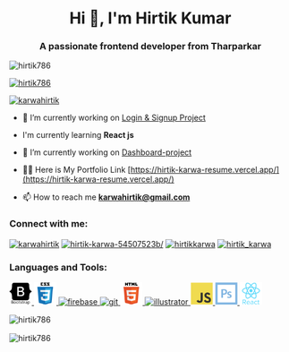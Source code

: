 <h1 align="center">Hi 👋, I'm Hirtik Kumar</h1>
<h3 align="center">A passionate frontend developer from Tharparkar</h3>

<p align="left"> <img src="https://komarev.com/ghpvc/?username=hirtik786&label=Profile%20views&color=0e75b6&style=flat" alt="hirtik786" /> </p>

<p align="left"> <a href="https://github.com/ryo-ma/github-profile-trophy"><img src="https://github-profile-trophy.vercel.app/?username=hirtik786" alt="hirtik786" /></a> </p>

<p align="left"> <a href="https://twitter.com/karwahirtik" target="blank"><img src="https://img.shields.io/twitter/follow/karwahirtik?logo=twitter&style=for-the-badge" alt="karwahirtik" /></a> </p>

- 🔭 I’m currently working on [Login & Signup Project](https://user-login-signup.vercel.app/)

- I'm currently learning **React js**

- 🔭 I’m currently working on [Dashboard-project](https://dashboard-ten-jet.vercel.app/)

- 👨‍💻 Here is My Portfolio Link [https://hirtik-karwa-resume.vercel.app/](https://hirtik-karwa-resume.vercel.app/)

- 📫 How to reach me **karwahirtik@gmail.com**

<h3 align="left">Connect with me:</h3>
<p align="left">
<a href="https://twitter.com/karwahirtik" target="blank"><img align="center" src="https://raw.githubusercontent.com/rahuldkjain/github-profile-readme-generator/master/src/images/icons/Social/twitter.svg" alt="karwahirtik" height="30" width="40" /></a>
<a href="https://linkedin.com/in/hirtik-karwa-54507523b/" target="blank"><img align="center" src="https://raw.githubusercontent.com/rahuldkjain/github-profile-readme-generator/master/src/images/icons/Social/linked-in-alt.svg" alt="hirtik-karwa-54507523b/" height="30" width="40" /></a>
<a href="https://fb.com/hirtikkarwa" target="blank"><img align="center" src="https://raw.githubusercontent.com/rahuldkjain/github-profile-readme-generator/master/src/images/icons/Social/facebook.svg" alt="hirtikkarwa" height="30" width="40" /></a>
<a href="https://instagram.com/hirtik_karwa" target="blank"><img align="center" src="https://raw.githubusercontent.com/rahuldkjain/github-profile-readme-generator/master/src/images/icons/Social/instagram.svg" alt="hirtik_karwa" height="30" width="40" /></a>
</p>

<h3 align="left">Languages and Tools:</h3>
<p align="left"> <a href="https://getbootstrap.com" target="_blank" rel="noreferrer"> <img src="https://raw.githubusercontent.com/devicons/devicon/master/icons/bootstrap/bootstrap-plain-wordmark.svg" alt="bootstrap" width="40" height="40"/> </a> <a href="https://www.w3schools.com/css/" target="_blank" rel="noreferrer"> <img src="https://raw.githubusercontent.com/devicons/devicon/master/icons/css3/css3-original-wordmark.svg" alt="css3" width="40" height="40"/> </a> <a href="https://firebase.google.com/" target="_blank" rel="noreferrer"> <img src="https://www.vectorlogo.zone/logos/firebase/firebase-icon.svg" alt="firebase" width="40" height="40"/> </a> <a href="https://git-scm.com/" target="_blank" rel="noreferrer"> <img src="https://www.vectorlogo.zone/logos/git-scm/git-scm-icon.svg" alt="git" width="40" height="40"/> </a> <a href="https://www.w3.org/html/" target="_blank" rel="noreferrer"> <img src="https://raw.githubusercontent.com/devicons/devicon/master/icons/html5/html5-original-wordmark.svg" alt="html5" width="40" height="40"/> </a> <a href="https://www.adobe.com/in/products/illustrator.html" target="_blank" rel="noreferrer"> <img src="https://www.vectorlogo.zone/logos/adobe_illustrator/adobe_illustrator-icon.svg" alt="illustrator" width="40" height="40"/> </a> <a href="https://developer.mozilla.org/en-US/docs/Web/JavaScript" target="_blank" rel="noreferrer"> <img src="https://raw.githubusercontent.com/devicons/devicon/master/icons/javascript/javascript-original.svg" alt="javascript" width="40" height="40"/> </a> <a href="https://www.photoshop.com/en" target="_blank" rel="noreferrer"> <img src="https://raw.githubusercontent.com/devicons/devicon/master/icons/photoshop/photoshop-line.svg" alt="photoshop" width="40" height="40"/> </a> <a href="https://reactjs.org/" target="_blank" rel="noreferrer"> <img src="https://raw.githubusercontent.com/devicons/devicon/master/icons/react/react-original-wordmark.svg" alt="react" width="40" height="40"/> </a> </p>

<p><img align="center" src="https://github-readme-stats.vercel.app/api/top-langs?username=hirtik786&show_icons=true&locale=en&layout=compact" alt="hirtik786" /></p>

<p><img align="center" src="https://github-readme-streak-stats.herokuapp.com/?user=hirtik786&" alt="hirtik786" /></p>
